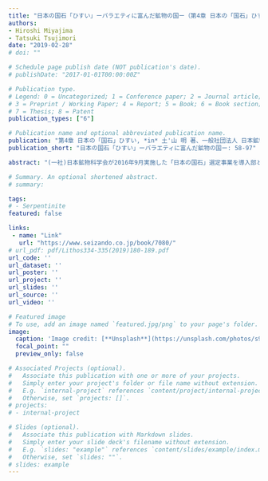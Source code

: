 ```yaml
---
title: "日本の国石「ひすい」ーバラエティに富んだ鉱物の国ー（第4章 日本の「国石」ひすい）"
authors:
- Hiroshi Miyajima
- Tatsuki Tsujimori
date: "2019-02-28"
# doi: ""

# Schedule page publish date (NOT publication's date).
# publishDate: "2017-01-01T00:00:00Z"

# Publication type.
# Legend: 0 = Uncategorized; 1 = Conference paper; 2 = Journal article;
# 3 = Preprint / Working Paper; 4 = Report; 5 = Book; 6 = Book section;
# 7 = Thesis; 8 = Patent
publication_types: ["6"]

# Publication name and optional abbreviated publication name.
publication: "第4章 日本の「国石」ひすい, *in* 土'山 明 著、一般社団法人 日本鉱物科学会 監修『日本の国石「ひすい」ーバラエティに富んだ鉱物の国ー』, 成山堂書店, p. 58-97. ISBN: 978-4425956214"
publication_short: "日本の国石「ひすい」ーバラエティに富んだ鉱物の国ー: 58-97"

abstract: "(一社)日本鉱物科学会が2016年9月実施した「日本の国石」選定事業を導入部として、「石」の定義から「石」を調べて地球の歴史を探り宇宙とをつなぐ学問である「鉱物学」について、そして「国石」に選ばれた「ひすい」と日本・日本人との古くからの関わりや多様な地形をもち多くの鉱物が産出される日本の地質的な特異さ、資源としての利用や石との身近な楽しみ方まで、アカデミックな基礎知識を盛り込みつつ、日本の「石」「岩石」「鉱物」の魅力を存分に伝える。"

# Summary. An optional shortened abstract.
# summary: 

tags: 
# - Serpentinite
featured: false

links:
 - name: "Link"
   url: "https://www.seizando.co.jp/book/7080/"
# url_pdf: pdf/Lithos334-335(2019)180-189.pdf
url_code: ''
url_dataset: ''
url_poster: ''
url_project: ''
url_slides: ''
url_source: ''
url_video: ''

# Featured image
# To use, add an image named `featured.jpg/png` to your page's folder. 
image: 
  caption: 'Image credit: [**Unsplash**](https://unsplash.com/photos/s9CC2SKySJM)'
  focal_point: ""
  preview_only: false

# Associated Projects (optional).
#   Associate this publication with one or more of your projects.
#   Simply enter your project's folder or file name without extension.
#   E.g. `internal-project` references `content/project/internal-project/index.md`.
#   Otherwise, set `projects: []`.
# projects:
# - internal-project

# Slides (optional).
#   Associate this publication with Markdown slides.
#   Simply enter your slide deck's filename without extension.
#   E.g. `slides: "example"` references `content/slides/example/index.md`.
#   Otherwise, set `slides: ""`.
# slides: example
---
```

